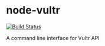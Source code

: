 # node-vultr

[![Build Status](https://travis-ci.org/cs1193/node-vultr.svg?branch=master)](https://travis-ci.org/cs1193/node-vultr)

A command line interface for Vultr API
